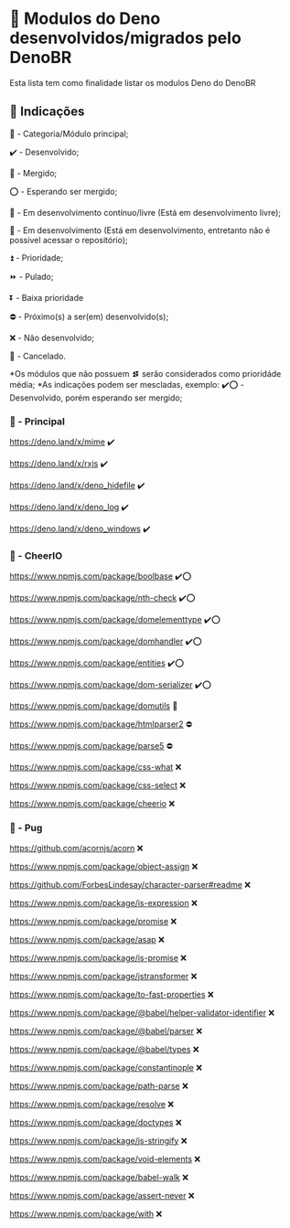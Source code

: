 # 🦕 Modulos do Deno desenvolvidos/migrados pelo DenoBR
Esta lista tem como finalidade listar os modulos Deno do DenoBR

## 📛 Indicações

🔰 - Categoria/Módulo principal;

✔️ - Desenvolvido;

🔀 - Mergido;

⭕ - Esperando ser mergido;

🔄 - Em desenvolvimento contínuo/livre (Está em desenvolvimento livre);

🔁 - Em desenvolvimento (Está em desenvolvimento, entretanto não é possivel acessar o repositório);

⏫ - Prioridade;

⏩ - Pulado;

⏬ - Baixa prioridade

⛔ - Próximo(s) a ser(em) desenvolvido(s);

❌ - Não desenvolvido;

🛑 - Cancelado.

*Os módulos que não possuem ⏫⏬ serão considerados como prioridáde média;
*As indicações podem ser mescladas, exemplo: ✔️⭕ - Desenvolvido, porém esperando ser mergido;


### 🔰 - Principal

https://deno.land/x/mime ✔️

https://deno.land/x/rxjs ✔️

https://deno.land/x/deno_hidefile ✔️

https://deno.land/x/deno_log ✔️

https://deno.land/x/deno_windows ✔️



### 🔰 - CheerIO
https://www.npmjs.com/package/boolbase ✔️⭕

https://www.npmjs.com/package/nth-check ✔️⭕

https://www.npmjs.com/package/domelementtype ✔️⭕

https://www.npmjs.com/package/domhandler ✔️⭕

https://www.npmjs.com/package/entities  ✔️⭕

https://www.npmjs.com/package/dom-serializer ✔️⭕

https://www.npmjs.com/package/domutils 🔁

https://www.npmjs.com/package/htmlparser2 ⛔

https://www.npmjs.com/package/parse5 ⛔

https://www.npmjs.com/package/css-what ❌

https://www.npmjs.com/package/css-select ❌

https://www.npmjs.com/package/cheerio ❌


### 🔰 - Pug
https://github.com/acornjs/acorn ❌

https://www.npmjs.com/package/object-assign ❌

https://github.com/ForbesLindesay/character-parser#readme ❌

https://www.npmjs.com/package/is-expression ❌

https://www.npmjs.com/package/promise ❌

https://www.npmjs.com/package/asap ❌

https://www.npmjs.com/package/is-promise ❌

https://www.npmjs.com/package/jstransformer ❌

https://www.npmjs.com/package/to-fast-properties ❌

https://www.npmjs.com/package/@babel/helper-validator-identifier ❌

https://www.npmjs.com/package/@babel/parser ❌

https://www.npmjs.com/package/@babel/types ❌

https://www.npmjs.com/package/constantinople ❌

https://www.npmjs.com/package/path-parse ❌

https://www.npmjs.com/package/resolve ❌

https://www.npmjs.com/package/doctypes ❌

https://www.npmjs.com/package/js-stringify ❌

https://www.npmjs.com/package/void-elements ❌

https://www.npmjs.com/package/babel-walk ❌

https://www.npmjs.com/package/assert-never ❌

https://www.npmjs.com/package/with ❌
